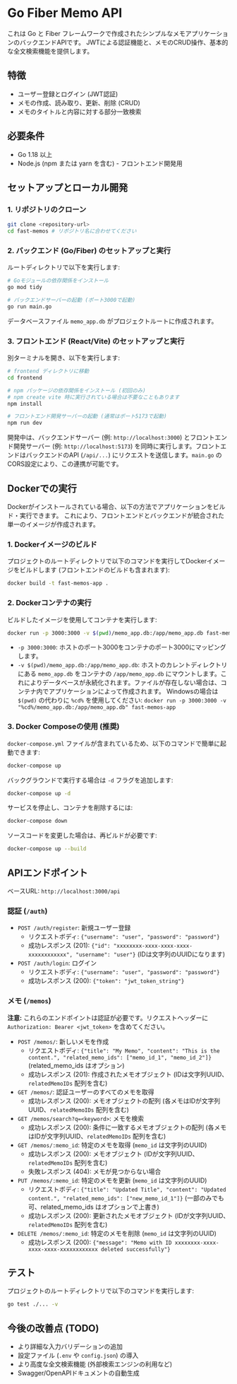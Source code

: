 # Go Fiber Memo API

これは Go と Fiber フレームワークで作成されたシンプルなメモアプリケーションのバックエンドAPIです。
JWTによる認証機能と、メモのCRUD操作、基本的な全文検索機能を提供します。

## 特徴

-   ユーザー登録とログイン (JWT認証)
-   メモの作成、読み取り、更新、削除 (CRUD)
-   メモのタイトルと内容に対する部分一致検索

## 必要条件

-   Go 1.18 以上
-   Node.js (npm または yarn を含む) - フロントエンド開発用

## セットアップとローカル開発

### 1. リポジトリのクローン
```bash
git clone <repository-url>
cd fast-memos # リポジトリ名に合わせてください
```

### 2. バックエンド (Go/Fiber) のセットアップと実行
ルートディレクトリで以下を実行します:
```bash
# Goモジュールの依存関係をインストール
go mod tidy

# バックエンドサーバーの起動 (ポート3000で起動)
go run main.go
```
データベースファイル `memo_app.db` がプロジェクトルートに作成されます。

### 3. フロントエンド (React/Vite) のセットアップと実行
別ターミナルを開き、以下を実行します:
```bash
# frontend ディレクトリに移動
cd frontend

# npm パッケージの依存関係をインストール (初回のみ)
# npm create vite 時に実行されている場合は不要なこともあります
npm install

# フロントエンド開発サーバーの起動 (通常はポート5173で起動)
npm run dev
```

開発中は、バックエンドサーバー (例: `http://localhost:3000`) とフロントエンド開発サーバー (例: `http://localhost:5173`) を同時に実行します。フロントエンドはバックエンドのAPI (`/api/...`) にリクエストを送信します。`main.go` のCORS設定により、この連携が可能です。

## Dockerでの実行

Dockerがインストールされている場合、以下の方法でアプリケーションをビルド・実行できます。
これにより、フロントエンドとバックエンドが統合された単一のイメージが作成されます。

### 1. Dockerイメージのビルド

プロジェクトのルートディレクトリで以下のコマンドを実行してDockerイメージをビルドします (フロントエンドのビルドも含まれます):
```bash
docker build -t fast-memos-app .
```

### 2. Dockerコンテナの実行

ビルドしたイメージを使用してコンテナを実行します:
```bash
docker run -p 3000:3000 -v $(pwd)/memo_app.db:/app/memo_app.db fast-memos-app
```
- `-p 3000:3000`: ホストのポート3000をコンテナのポート3000にマッピングします。
- `-v $(pwd)/memo_app.db:/app/memo_app.db`: ホストのカレントディレクトリにある `memo_app.db` をコンテナの `/app/memo_app.db` にマウントします。これによりデータベースが永続化されます。ファイルが存在しない場合は、コンテナ内でアプリケーションによって作成されます。
  Windowsの場合は `$(pwd)` の代わりに `%cd%` を使用してください: `docker run -p 3000:3000 -v "%cd%/memo_app.db:/app/memo_app.db" fast-memos-app`

### 3. Docker Composeの使用 (推奨)

`docker-compose.yml` ファイルが含まれているため、以下のコマンドで簡単に起動できます:
```bash
docker-compose up
```
バックグラウンドで実行する場合は `-d` フラグを追加します:
```bash
docker-compose up -d
```
サービスを停止し、コンテナを削除するには:
```bash
docker-compose down
```
ソースコードを変更した場合は、再ビルドが必要です:
```bash
docker-compose up --build
```

## APIエンドポイント

ベースURL: `http://localhost:3000/api`

### 認証 (`/auth`)

-   `POST /auth/register`: 新規ユーザー登録
    -   リクエストボディ: `{"username": "user", "password": "password"}`
    -   成功レスポンス (201): `{"id": "xxxxxxxx-xxxx-xxxx-xxxx-xxxxxxxxxxxx", "username": "user"}` (IDは文字列のUUIDになります)
-   `POST /auth/login`: ログイン
    -   リクエストボディ: `{"username": "user", "password": "password"}`
    -   成功レスポンス (200): `{"token": "jwt_token_string"}`

### メモ (`/memos`)

**注意:** これらのエンドポイントは認証が必要です。リクエストヘッダーに `Authorization: Bearer <jwt_token>` を含めてください。

-   `POST /memos/`: 新しいメモを作成
    -   リクエストボディ: `{"title": "My Memo", "content": "This is the content.", "related_memo_ids": ["memo_id_1", "memo_id_2"]}` (related_memo_ids はオプション)
    -   成功レスポンス (201): 作成されたメモオブジェクト (IDは文字列UUID、`relatedMemoIDs` 配列を含む)
-   `GET /memos/`: 認証ユーザーのすべてのメモを取得
    -   成功レスポンス (200): メモオブジェクトの配列 (各メモはIDが文字列UUID、`relatedMemoIDs` 配列を含む)
-   `GET /memos/search?q=<keyword>`: メモを検索
    -   成功レスポンス (200): 条件に一致するメモオブジェクトの配列 (各メモはIDが文字列UUID、`relatedMemoIDs` 配列を含む)
-   `GET /memos/:memo_id`: 特定のメモを取得 (`memo_id` は文字列のUUID)
    -   成功レスポンス (200): メモオブジェクト (IDが文字列UUID、`relatedMemoIDs` 配列を含む)
    -   失敗レスポンス (404): メモが見つからない場合
-   `PUT /memos/:memo_id`: 特定のメモを更新 (`memo_id` は文字列のUUID)
    -   リクエストボディ: `{"title": "Updated Title", "content": "Updated content.", "related_memo_ids": ["new_memo_id_1"]}` (一部のみでも可、related_memo_ids はオプションで上書き)
    -   成功レスポンス (200): 更新されたメモオブジェクト (IDが文字列UUID、`relatedMemoIDs` 配列を含む)
-   `DELETE /memos/:memo_id`: 特定のメモを削除 (`memo_id` は文字列のUUID)
    -   成功レスポンス (200): `{"message": "Memo with ID xxxxxxxx-xxxx-xxxx-xxxx-xxxxxxxxxxxx deleted successfully"}`

## テスト

プロジェクトのルートディレクトリで以下のコマンドを実行します:
```bash
go test ./... -v
```

## 今後の改善点 (TODO)

-   より詳細な入力バリデーションの追加
-   設定ファイル (`.env` や `config.json`) の導入
-   より高度な全文検索機能 (外部検索エンジンの利用など)
-   Swagger/OpenAPIドキュメントの自動生成
